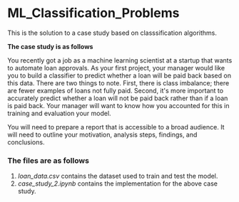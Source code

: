 # ML_Classification_Problems
This is the solution to a case study based on classsification algorithms.

**The case study is as follows**

You recently got a job as a machine learning scientist at a startup that wants to automate loan approvals. As your first project, your manager would like you to build a classifier to predict whether a loan will be paid back based on this data. There are two things to note. First, there is class imbalance; there are fewer examples of loans not fully paid. Second, it's more important to accurately predict whether a loan will not be paid back rather than if a loan is paid back. Your manager will want to know how you accounted for this in training and evaluation your model.

You will need to prepare a report that is accessible to a broad audience. It will need to outline your motivation, analysis steps, findings, and conclusions.

### The files are as follows
1. *loan_data.csv* contains the dataset used to train and test the model.
2. *case_study_2.ipynb* contains the implementation for the above case study.
